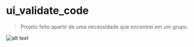 # ui_validate_code
> Projeto feito apartir de uma necessidade que encontrei em um grupo.

![alt text][tela-inicial]

[tela-inicial]:https://media.giphy.com/media/RGXMNg07fxplXXIokF/giphy.gif "Tela Inicial"

